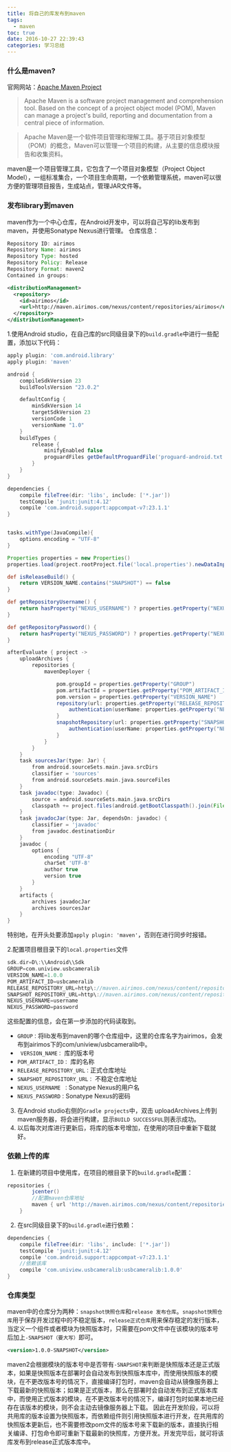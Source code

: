 ```yaml
---
title: 将自己的库发布到maven
tags:
  - maven
toc: true
date: 2016-10-27 22:39:43
categories: 学习总结
---
```


### 什么是maven?
官网网站：[Apache Maven Project][1]
<!--more-->

> Apache Maven is a software project management and comprehension tool. Based on the concept of a project object model (POM), Maven can manage a project's build, reporting and documentation from a central piece of information.


> Apache Maven是一个软件项目管理和理解工具。基于项目对象模型（POM）的概念，Maven可以管理一个项目的构建，从主要的信息模块报告和收集资料。

maven是一个项目管理工具，它包含了一个项目对象模型（Project Object Model），一组标准集合，一个项目生命周期，一个依赖管理系统，maven可以很方便的管理项目报告，生成站点，管理JAR文件等。

### 发布library到maven
maven作为一个中心仓库，在Android开发中，可以将自己写的lib发布到maven，并使用Sonatype Nexus进行管理。
仓库信息：
```java
Repository ID: airimos
Repository Name: airimos
Repository Type: hosted
Repository Policy: Release
Repository Format: maven2
Contained in groups: 
```
```xml
<distributionManagement>
  <repository>
    <id>airimos</id>
    <url>http://maven.airimos.com/nexus/content/repositories/airimos</url>
  </repository>
</distributionManagement>
```

 1.使用Android studio，在自己库的src同级目录下的`build.gradle`中进行一些配置，添加以下代码：

```groovy
apply plugin: 'com.android.library'
apply plugin: 'maven'

android {
    compileSdkVersion 23
    buildToolsVersion "23.0.2"

    defaultConfig {
        minSdkVersion 14
        targetSdkVersion 23
        versionCode 1
        versionName "1.0"
    }
    buildTypes {
        release {
            minifyEnabled false
            proguardFiles getDefaultProguardFile('proguard-android.txt'), 'proguard-rules.pro'
        }
    }
}

dependencies {
    compile fileTree(dir: 'libs', include: ['*.jar'])
    testCompile 'junit:junit:4.12'
    compile 'com.android.support:appcompat-v7:23.1.1'
}


tasks.withType(JavaCompile){
    options.encoding = "UTF-8"
}

Properties properties = new Properties()
properties.load(project.rootProject.file('local.properties').newDataInputStream())

def isReleaseBuild() {
    return VERSION_NAME.contains("SNAPSHOT") == false
}

def getRepositoryUsername() {
    return hasProperty("NEXUS_USERNAME") ? properties.getProperty("NEXUS_USERNAME") : ""
}

def getRepositoryPassword() {
    return hasProperty("NEXUS_PASSWORD") ? properties.getProperty("NEXUS_PASSWORD") : ""
}

afterEvaluate { project ->
    uploadArchives {
        repositories {
            mavenDeployer {

                pom.groupId = properties.getProperty("GROUP")
                pom.artifactId = properties.getProperty("POM_ARTIFACT_ID")
                pom.version = properties.getProperty("VERSION_NAME")
                repository(url: properties.getProperty("RELEASE_REPOSITORY_URL")) {
                    authentication(userName: properties.getProperty("NEXUS_USERNAME"), password: properties.getProperty("NEXUS_PASSWORD"))
                }
                snapshotRepository(url: properties.getProperty("SNAPSHOT_REPOSITORY_URL")) {
                    authentication(userName: properties.getProperty("NEXUS_USERNAME"), password: properties.getProperty("NEXUS_PASSWORD"))
                }
            }
        }
    }
    task sourcesJar(type: Jar) {
        from android.sourceSets.main.java.srcDirs
        classifier = 'sources'
        from android.sourceSets.main.java.sourceFiles
    }
    task javadoc(type: Javadoc) {
        source = android.sourceSets.main.java.srcDirs
        classpath += project.files(android.getBootClasspath().join(File.pathSeparator))
    }
    task javadocJar(type: Jar, dependsOn: javadoc) {
        classifier = 'javadoc'
        from javadoc.destinationDir
    }
    javadoc {
        options {
            encoding "UTF-8"
            charSet 'UTF-8'
            author true
            version true
        }
    }
    artifacts {
        archives javadocJar
        archives sourcesJar
    }
}
```

特别地，在开头处要添加`apply plugin: 'maven'`，否则在进行同步时报错。

 2.配置项目根目录下的`local.properties`文件

```groovy
sdk.dir=D\:\\Android\\Sdk
GROUP=com.uniview.usbcameralib
VERSION_NAME=1.0.0
POM_ARTIFACT_ID=usbcameralib
RELEASE_REPOSITORY_URL=http\://maven.airimos.com/nexus/content/repositories/airimos
SNAPSHOT_REPOSITORY_URL=http\://maven.airimos.com/nexus/content/repositories/airimosSnap
NEXUS_USERNAME=username
NEXUS_PASSWORD=password
```
这些配置的信息，会在第一步添加的代码读取到。

 - `GROUP：`将lib发布到maven的哪个仓库组中，这里的仓库名字为airimos，会发布到airimos下的com/uniview/usbcameralib中。
 - ` VERSION_NAME：` 库的版本号
 - `POM_ARTIFACT_ID：` 库的名称
 - `RELEASE_REPOSITORY_URL：`正式仓库地址
 - `SNAPSHOT_REPOSITORY_URL：` 不稳定仓库地址
 - `NEXUS_USERNAME ：`Sonatype Nexus的用户名
 - `NEXUS_PASSWORD：`Sonatype Nexus的密码

 3. 在Android studio右侧的`Gradle projects`中，双击 uploadArchives上传到maven服务器，将会进行构建，显示`BUILD SUCCESSFUL`则表示成功。
 4. 以后每次对库进行更新后，将库的版本号增加，在使用的项目中重新下载就好。

### 依赖上传的库

 1. 在新建的项目中使用库，在项目的根目录下的`build.gradle`配置：

```groovy
repositories {
        jcenter()
        //配置maven仓库地址
        maven { url 'http://maven.airimos.com/nexus/content/repositories/airimos/' }
    }
```

 2. 在src同级目录下的`build.gradle`进行依赖：

```groovy
dependencies {
    compile fileTree(dir: 'libs', include: ['*.jar'])
    testCompile 'junit:junit:4.12'
    compile 'com.android.support:appcompat-v7:23.1.1'
    //依赖该库
    compile 'com.uniview.usbcameralib:usbcameralib:1.0.0'
}
```
### 仓库类型
maven中的仓库分为两种：`snapshot快照仓库`和`release 发布仓库`。`snapshot快照仓库`用于保存开发过程中的不稳定版本，`release正式仓库`用来保存稳定的发行版本，当定义一个组件或者模块为快照版本时，只需要在pom文件中在该模块的版本号后加上`-SNAPSHOT（要大写）`即可。
```xml
<version>1.0.0-SNAPSHOT</version>
```
maven2会根据模块的版本号中是否带有`-SNAPSHOT`来判断是快照版本还是正式版本，如果是快照版本在部署时会自动发布到快照版本库中，而使用快照版本的模块，在不更改版本号的情况下，直接编译打包时，maven会自动从镜像服务器上下载最新的快照版本；如果是正式版本，那么在部署时会自动发布到正式版本库中，而使用正式版本的模块，在不更改版本号的情况下，编译打包时如果本地已经存在该版本的模块，则不会主动去镜像服务器上下载。
因此在开发阶段，可以将共用库的版本设置为快照版本，而依赖组件则引用快照版本进行开发，在共用库的快照版本更新后，也不需要修改pom文件的版本号来下载新的版本，直接执行相关编译、打包命令即可重新下载最新的快照库，方便开发。开发完毕后，就可将该库发布到release正式版本库中。



  [1]: http://maven.apache.org/
